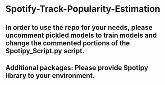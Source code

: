 # Spotify-Track-Popularity-Estimation

## In order to use the repo for your needs, please uncomment pickled models to train models and change the commented portions of the Spotipy_Script.py script.

## Additional packages: Please provide Spotipy library to your environment.
